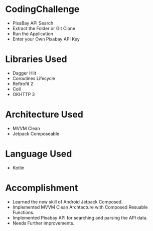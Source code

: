 # CodingChallenge

 - PixaBay API Search
 - Extract the Folder or Git Clone
 - Run the Application
 - Enter your Own Pixabay API Key

# Libraries Used
 - Dagger Hilt
 - Coroutines Lifecycle
 - Reftrofit 2
 - Coil
 - OKHTTP 3

# Architecture Used
 - MVVM Clean
 - Jetpack Composeable

# Language Used
 - Kotlin

# Accomplishment
 - Learned the new skill of Android Jetpack Composed.
 - Implemented MVVM Clean Archtecture with Composed Resuable Functions.
 - Implemented Pixabay API for searching and parsing the API data.
 - Needs Further improvements.
 
